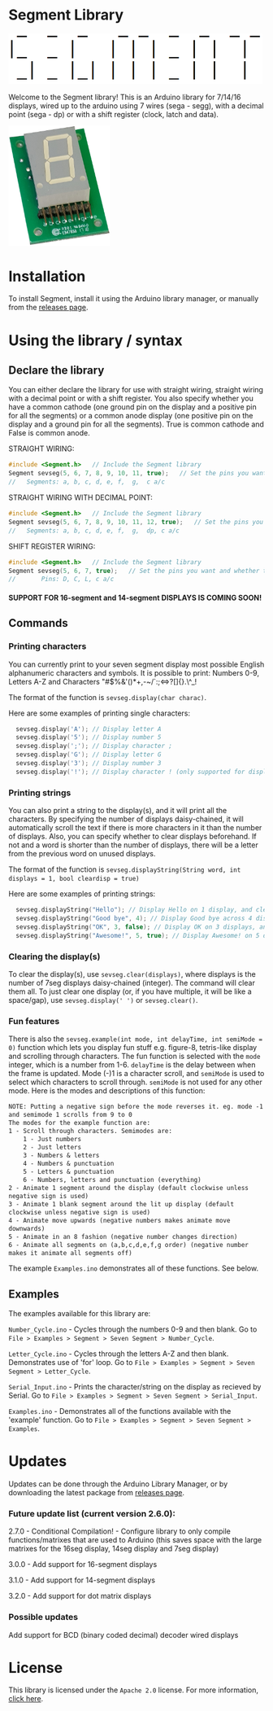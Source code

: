 # Segment Library
<img src="extras/Logo.png" alt="Segment Logo" width="500"/>

Welcome to the Segment library! This is an Arduino library for 7/14/16 displays, wired up to the arduino using 7 wires (sega - segg), with a decimal point (sega - dp) or with a shift register (clock, latch and data).

<img src="extras/SevSeg.png" alt="seven segment display" width="200"/>

# Installation
To install Segment, install it using the Arduino library manager, or manually from the [releases page](https://github.com/Blake-Tourneur/Segment/releases).

# Using the library / syntax
## Declare the library
You can either declare the library for use with straight wiring, straight wiring with a decimal point or with a shift register. You also specify whether you have a common cathode (one ground pin on the display and a positive pin for all the segments) or a common anode display (one positive pin on the display and a ground pin for all the segments). True is common cathode and False is common anode.

STRAIGHT WIRING:
```C++
#include <Segment.h>   // Include the Segment library
Segment sevseg(5, 6, 7, 8, 9, 10, 11, true);   // Set the pins you want and whether the display is common anode/cathode
//   Segments: a, b, c, d, e, f,  g,  c a/c
```
STRAIGHT WIRING WITH DECIMAL POINT:
```C++
#include <Segment.h>   // Include the Segment library
Segment sevseg(5, 6, 7, 8, 9, 10, 11, 12, true);   // Set the pins you want and whether the display is common anode/cathode
//   Segments: a, b, c, d, e, f,  g,  dp, c a/c
```
SHIFT REGISTER WIRING:
```C++
#include <Segment.h>   // Include the Segment library
Segment sevseg(5, 6, 7, true);   // Set the pins you want and whether the display is common anode/cathode
//       Pins: D, C, L, c a/c
```

#### SUPPORT FOR 16-segment and 14-segment DISPLAYS IS COMING SOON!

## Commands
### Printing characters
You can currently print to your seven segment display most possible English alphanumeric characters and symbols. It is possible to print: Numbers 0-9, Letters A-Z and Characters "#$%&'()*+,-~/\`:;<=>?[]{}.\\^_!

The format of the function is `sevseg.display(char charac)`.

Here are some examples of printing single characters:
```C++
  sevseg.display('A'); // Display letter A
  sevseg.display('5'); // Display number 5
  sevseg.display(';'); // Display character ;
  sevseg.display('G'); // Display letter G
  sevseg.display('3'); // Display number 3
  sevseg.display('!'); // Display character ! (only supported for display with decimal point)
```
### Printing strings
You can also print a string to the display(s), and it will print all the characters. By specifying the number of displays daisy-chained, it will automatically scroll the text if there is more characters in it than the number of displays. Also, you can specify whether to clear displays beforehand. If not and a word is shorter than the number of displays, there will be a letter from the previous word on unused displays.

The format of the function is `sevseg.displayString(String word, int displays = 1, bool cleardisp = true)`

Here are some examples of printing strings:
```C++
  sevseg.displayString("Hello"); // Display Hello on 1 display, and clear the display beforehand
  sevseg.displayString("Good bye", 4); // Display Good bye across 4 displays, and clear the displays beforehand
  sevseg.displayString("OK", 3, false); // Display OK on 3 displays, and don't clear the displays beforehand (since there are three displays and two characters, the 3rd one will have a letter from the previous text on it as it isn't cleared)
  sevseg.displayString("Awesome!", 5, true); // Display Awesome! on 5 displays, and clear the displays beforehand
```
### Clearing the display(s)
To clear the display(s), use `sevseg.clear(displays)`, where displays is the number of 7seg displays daisy-chained (integer). The command will clear them all. To just clear one display (or, if you have multiple, it will be like a space/gap), use `sevseg.display(' ')` or `sevseg.clear()`.
### Fun features
There is also the `sevseg.example(int mode, int delayTime, int semiMode = 0)` function which lets you display fun stuff e.g. figure-8, tetris-like display and scrolling through characters. The fun function is selected with the `mode` integer, which is a number from 1-6. `delayTime` is the delay between when the frame is updated. Mode (-)1 is a character scroll, and `semiMode` is used to select which characters to scroll through. `semiMode` is not used for any other mode. Here is the modes and descriptions of this function:
```
NOTE: Putting a negative sign before the mode reverses it. eg. mode -1 and semimode 1 scrolls from 9 to 0
The modes for the example function are:
1 - Scroll through characters. Semimodes are:
    1 - Just numbers
    2 - Just letters
    3 - Numbers & letters
    4 - Numbers & punctuation
    5 - Letters & punctuation
    6 - Numbers, letters and punctuation (everything)
2 - Animate 1 segment around the display (default clockwise unless negative sign is used)
3 - Animate 1 blank segment around the lit up display (default clockwise unless negative sign is used)
4 - Animate move upwards (negative numbers makes animate move downwards)
5 - Animate in an 8 fashion (negative number changes direction)
6 - Animate all segments on (a,b,c,d,e,f,g order) (negative number makes it animate all segments off)
```
The example `Examples.ino` demonstrates all of these functions. See below.

## Examples
The examples available for this library are:

`Number_Cycle.ino` - Cycles through the numbers 0-9 and then blank. Go to `File > Examples > Segment > Seven Segment > Number_Cycle`.

`Letter_Cycle.ino` - Cycles through the letters A-Z and then blank. Demonstrates use of 'for' loop. Go to `File > Examples > Segment > Seven Segment > Letter_Cycle`.

`Serial_Input.ino` - Prints the character/string on the display as recieved by Serial. Go to `File > Examples > Segment > Seven Segment > Serial_Input`.

`Examples.ino` - Demonstrates all of the functions available with the 'example' function. Go to `File > Examples > Segment > Seven Segment > Examples`.

# Updates
Updates can be done through the Arduino Library Manager, or by downloading the latest package from [releases page](https://github.com/BlaT2512/Segment/releases).
### Future update list (current version 2.6.0):
2.7.0 - Conditional Compilation! - Configure library to only compile functions/matrixes that are used to Arduino (this saves space with the large matrixes for the 16seg display, 14seg display and 7seg display)

3.0.0 - Add support for 16-segment displays

3.1.0 - Add support for 14-segment displays

3.2.0 - Add support for dot matrix displays
### Possible updates
Add support for BCD (binary coded decimal) decoder wired displays

# License
This library is licensed under the `Apache 2.0` license. For more information, [click here](https://www.apache.org/licenses/LICENSE-2.0).
